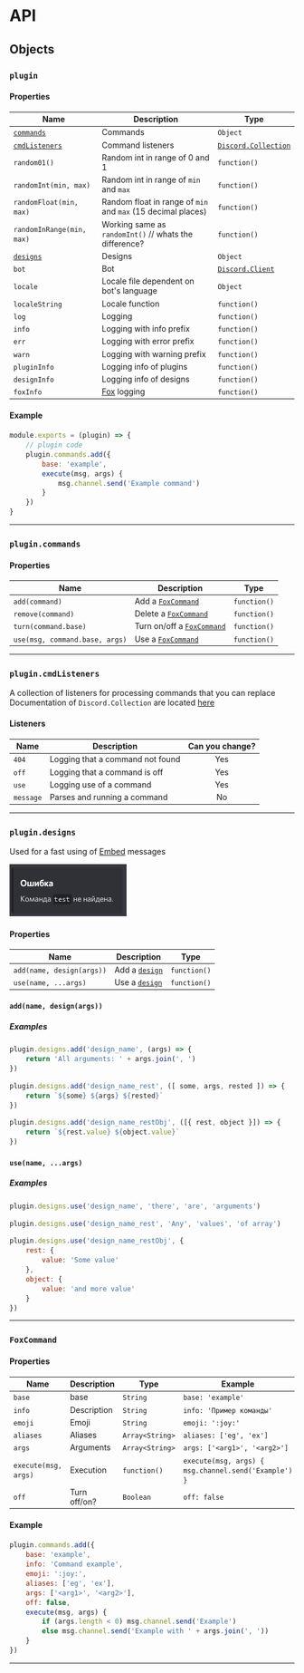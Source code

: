 # API

## Objects

### `plugin`
#### Properties

| Name | Description | Type |
| --- | --- | --- |
| [`commands`](#plugincommands) | Commands | `Object` |
| [`cmdListeners`](#plugincmdListeners) | Command listeners | [`Discord.Collection`](https://discord.js.org/#/docs/collection/master/class/Collection) |
| `random01()` | Random int in range of 0 and 1 | `function()` |
| `randomInt(min, max)` | Random int in range of `min` and `max` | `function()` |
| `randomFloat(min, max)` | Random float in range of `min` and `max` (15 decimal places) | `function()` |
| `randomInRange(min, max)` | Working same as `randomInt()` // whats the difference? | `function()` |
| [`designs`](#plugindesigns) | Designs | `Object` |
| `bot` | Bot | [`Discord.Client`](https://discord.js.org/#/docs/main/stable/class/Client) |
| `locale` | Locale file dependent on bot's language | `Object` |
| `localeString` | Locale function | `function()` |
| `log` | Logging | `function()` |
| `info` | Logging with info prefix | `function()` |
| `err` | Logging with error prefix | `function()` |
| `warn` | Logging with warning prefix | `function()` |
| `pluginInfo` | Logging info of plugins | `function()` |
| `designInfo` | Logging info of designs | `function()` |
| `foxInfo` | [Fox](https://github.com/modularium/fox) logging | `function()` |

#### Example
```js
module.exports = (plugin) => {
    // plugin code
    plugin.commands.add({
        base: 'example',
        execute(msg, args) {
            msg.channel.send('Example command')
        }
    })
}
```

* * *

### `plugin.commands`
#### Properties

| Name | Description | Type |
| --- | --- | --- |
| `add(command)` | Add a [`FoxCommand`](#FoxCommand) | `function()` |
| `remove(command)` | Delete a [`FoxCommand`](#FoxCommand) | `function()` |
| `turn(command.base)` | Turn on/off a [`FoxCommand`](#FoxCommand) | `function()` |
| `use(msg, command.base, args)` | Use a [`FoxCommand`](#FoxCommand) | `function()` |

* * *

### `plugin.cmdListeners`
A collection of listeners for processing commands that you can replace
Documentation of `Discord.Collection` are located [here](https://discord.js.org/#/docs/collection/master/class/Collection)

#### Listeners
| Name | Description | Can you change? |
| --- | --- | :-: |
| `404` | Logging that a command not found | Yes |
| `off` | Logging that a command is off | Yes |
| `use` | Logging use of a command | Yes |
| `message` | Parses and running a command | No |

* * *

### `plugin.designs`

Used for a fast using of [Embed](https://discord.js.org/#/docs/main/stable/class/MessageEmbed) messages

![Example](../img/embed_cmd404.png)

#### Properties

| Name | Description | Type |
| --- | --- | --- |
| `add(name, design(args))` | Add a [`design`](#design) | `function()` |
| `use(name, ...args)` | Use a [`design`](#design) | `function()` |

#### `add(name, design(args))`
##### Examples
```js
plugin.designs.add('design_name', (args) => {
    return 'All arguments: ' + args.join(', ')
})
```

```js
plugin.designs.add('design_name_rest', ([ some, args, rested ]) => {
    return `${some} ${args} ${rested}`
})
```

```js
plugin.designs.add('design_name_restObj', ([{ rest, object }]) => {
    return `${rest.value} ${object.value}`
})
```

#### `use(name, ...args)`
##### Examples

```js
plugin.designs.use('design_name', 'there', 'are', 'arguments')
```

```js
plugin.designs.use('design_name_rest', 'Any', 'values', 'of array')
```

```js
plugin.designs.use('design_name_restObj', {
    rest: {
        value: 'Some value'
    },
    object: {
        value: 'and more value'
    }
})
```

* * *

### `FoxCommand`
#### Properties 

| Name | Description | Type | Example | Required? | 
| --- | --- | --- | --- | :-: | 
| `base` | base | `String` | `base: 'example'` | + |
| `info` | Description | `String` | `info: 'Пример команды'` | - |
| `emoji` | Emoji | `String` | `emoji: ':joy:'` | - |
| `aliases` | Aliases | `Array<String>` | `aliases: ['eg', 'ex']` | - |
| `args` | Arguments | `Array<String>` | `args: ['<arg1>', '<arg2>']` | - |
| `execute(msg, args)` | Execution | `function()` | `execute(msg, args) { msg.channel.send('Example') }` | + |
| `off` | Turn off/on? | `Boolean` | `off: false` | - |

#### Example

```js
plugin.commands.add({
    base: 'example',
    info: 'Command example',
    emoji: ':joy:',
    aliases: ['eg', 'ex'],
    args: ['<arg1>', '<arg2>'],
    off: false,
    execute(msg, args) {
        if (args.length < 0) msg.channel.send('Example')
        else msg.channel.send('Example with ' + args.join(', '))
    }
})
```

* * *
